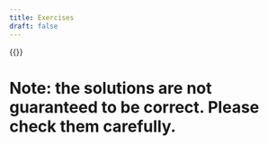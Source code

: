 ```yaml
---
title: Exercises
draft: false
---
```


{{<toc-tree>}}

# Note: the solutions are not guaranteed to be correct. Please check them carefully.